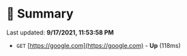 # 📖 Summary
Last updated: **9/17/2021, 11:53:58 PM**

- `GET` [https://google.com](https://google.com) - **Up** (118ms)
